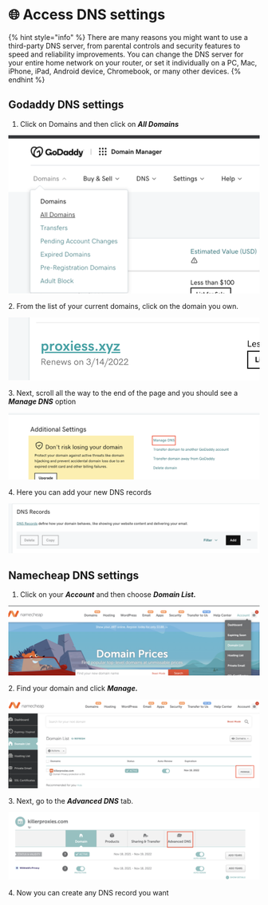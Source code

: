 # 🌐 Access DNS settings

{% hint style="info" %}
There are many reasons you might want to use a third-party DNS server, from parental controls and security features to speed and reliability improvements. You can change the DNS server for your entire home network on your router, or set it individually on a PC, Mac, iPhone, iPad, Android device, Chromebook, or many other devices.
{% endhint %}

## Godaddy DNS settings

1. Click on Domains and then click on _**All Domains**_

![](<../.gitbook/assets/image (6) (1).png>)

2\. From the list of your current domains, click on the domain you own.

![](<../.gitbook/assets/image (11).png>)

3\. Next, scroll all the way to the end of the page and you should see a _**Manage DNS**_ option

![](<../.gitbook/assets/image (17).png>)

4\. Here you can add your new DNS records

![](<../.gitbook/assets/image (3) (1).png>)

## Namecheap DNS settings

1. Click on your _**Account**_ and then choose _**Domain List.**_

![](<../.gitbook/assets/image (18).png>)

2\. Find your domain and click _**Manage.**_

![](<../.gitbook/assets/image (5) (1) (1).png>)

3\. Next, go to the _**Advanced DNS**_ tab.

![](<../.gitbook/assets/image (13).png>)

4\. Now you can create any DNS record you want
